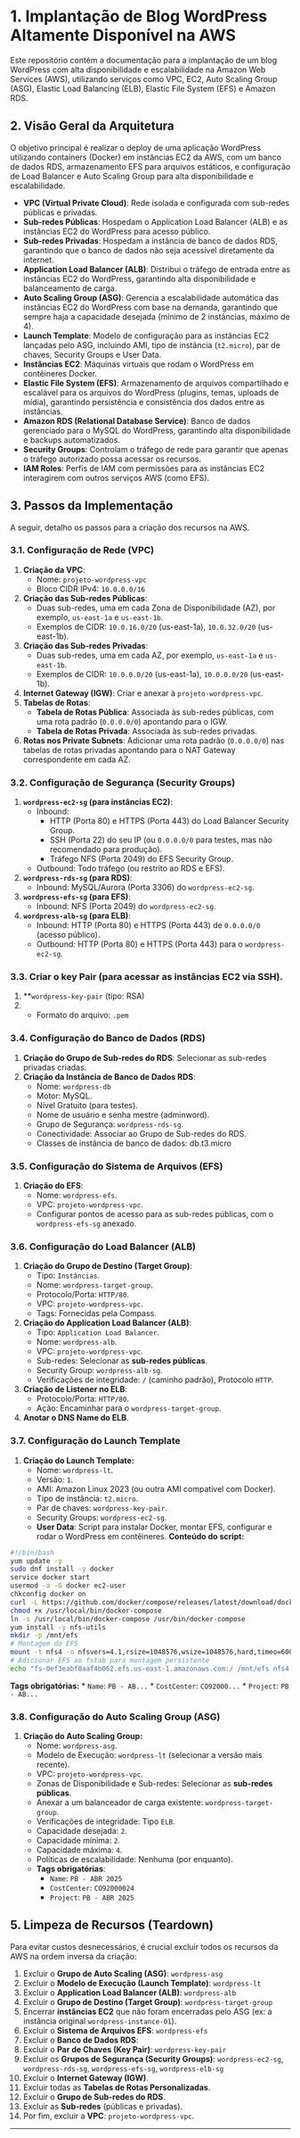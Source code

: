 # 1. Implantação de Blog WordPress Altamente Disponível na AWS

Este repositório contém a documentação para a implantação de um blog WordPress com alta disponibilidade e escalabilidade na Amazon Web Services (AWS), utilizando serviços como VPC, EC2, Auto Scaling Group (ASG), Elastic Load Balancing (ELB), Elastic File System (EFS) e Amazon RDS.

## 2. Visão Geral da Arquitetura

O objetivo principal é realizar o deploy de uma aplicação WordPress utilizando containers (Docker) em instâncias EC2 da AWS, com um banco de dados RDS, armazenamento EFS para arquivos estáticos, e configuração de Load Balancer e Auto Scaling Group para alta disponibilidade e escalabilidade.

* **VPC (Virtual Private Cloud)**: Rede isolada e configurada com sub-redes públicas e privadas.
* **Sub-redes Públicas**: Hospedam o Application Load Balancer (ALB) e as instâncias EC2 do WordPress para acesso público.
* **Sub-redes Privadas**: Hospedam a instância de banco de dados RDS, garantindo que o banco de dados não seja acessível diretamente da internet.
* **Application Load Balancer (ALB)**: Distribui o tráfego de entrada entre as instâncias EC2 do WordPress, garantindo alta disponibilidade e balanceamento de carga.
* **Auto Scaling Group (ASG)**: Gerencia a escalabilidade automática das instâncias EC2 do WordPress com base na demanda, garantindo que sempre haja a capacidade desejada (mínimo de 2 instâncias, máximo de 4).
* **Launch Template**: Modelo de configuração para as instâncias EC2 lançadas pelo ASG, incluindo AMI, tipo de instância (`t2.micro`), par de chaves, Security Groups e User Data.
* **Instâncias EC2**: Máquinas virtuais que rodam o WordPress em contêineres Docker.
* **Elastic File System (EFS)**: Armazenamento de arquivos compartilhado e escalável para os arquivos do WordPress (plugins, temas, uploads de mídia), garantindo persistência e consistência dos dados entre as instâncias.
* **Amazon RDS (Relational Database Service)**: Banco de dados gerenciado para o MySQL do WordPress, garantindo alta disponibilidade e backups automatizados.
* **Security Groups**: Controlam o tráfego de rede para garantir que apenas o tráfego autorizado possa acessar os recursos.
* **IAM Roles**: Perfis de IAM com permissões para as instâncias EC2 interagirem com outros serviços AWS (como EFS).


## 3. Passos da Implementação

A seguir, detalho os passos para a criação dos recursos na AWS.

### 3.1. Configuração de Rede (VPC)

1.  **Criação da VPC**:
    * Nome: `projeto-wordpress-vpc`
    * Bloco CIDR IPv4: `10.0.0.0/16`
2.  **Criação das Sub-redes Públicas**:
    * Duas sub-redes, uma em cada Zona de Disponibilidade (AZ), por exemplo, `us-east-1a` e `us-east-1b`.
    * Exemplos de CIDR: `10.0.16.0/20` (us-east-1a), `10.0.32.0/20` (us-east-1b).
3.  **Criação das Sub-redes Privadas**:
    * Duas sub-redes, uma em cada AZ, por exemplo, `us-east-1a` e `us-east-1b`.
    * Exemplos de CIDR: `10.0.0.0/20` (us-east-1a), `10.0.0.0/20` (us-east-1b).
4.  **Internet Gateway (IGW)**: Criar e anexar à `projeto-wordpress-vpc`.
5.  **Tabelas de Rotas**:
    * **Tabela de Rotas Pública**: Associada às sub-redes públicas, com uma rota padrão (`0.0.0.0/0`) apontando para o IGW.
    * **Tabela de Rotas Privada**: Associada às sub-redes privadas.
6.  **Rotas nos Private Subnets**: Adicionar uma rota padrão (`0.0.0.0/0`) nas tabelas de rotas privadas apontando para o NAT Gateway correspondente em cada AZ.

### 3.2. Configuração de Segurança (Security Groups)

1.  **`wordpress-ec2-sg` (para instâncias EC2)**:
    * Inbound:
        * HTTP (Porta 80) e HTTPS (Porta 443) do Load Balancer Security Group.
        * SSH (Porta 22) do seu IP (ou `0.0.0.0/0` para testes, mas não recomendado para produção).
        * Tráfego NFS (Porta 2049) do EFS Security Group.
    * Outbound: Todo tráfego (ou restrito ao RDS e EFS).
2.  **`wordpress-rds-sg` (para RDS)**:
    * Inbound: MySQL/Aurora (Porta 3306) do `wordpress-ec2-sg`.
3.  **`wordpress-efs-sg` (para EFS)**:
    * Inbound: NFS (Porta 2049) do `wordpress-ec2-sg`.
4.  **`wordpress-alb-sg` (para ELB)**:
    * Inbound: HTTP (Porta 80) e HTTPS (Porta 443) de `0.0.0.0/0` (acesso público).
    * Outbound: HTTP (Porta 80) e HTTPS (Porta 443) para o `wordpress-ec2-sg`.

### 3.3. Criar o key Pair (para acessar as instâncias EC2 via SSH).

1.   **`wordpress-key-pair` (tipo: RSA)
2.   * Formato do arquivo: `.pem`

### 3.4. Configuração do Banco de Dados (RDS)

1.  **Criação do Grupo de Sub-redes do RDS**: Selecionar as sub-redes privadas criadas.
2.  **Criação da Instância de Banco de Dados RDS**:
    * Nome: `wordpress-db`
    * Motor: MySQL.
    * Nível Gratuito (para testes).
    * Nome de usuário e senha mestre (adminword).
    * Grupo de Segurança: `wordpress-rds-sg`.
    * Conectividade: Associar ao Grupo de Sub-redes do RDS.
    * Classes de instância de banco de dados: db.t3.micro

### 3.5. Configuração do Sistema de Arquivos (EFS)

1.  **Criação do EFS**:
    * Nome: `wordpress-efs`.
    * VPC: `projeto-wordpress-vpc`.
    * Configurar pontos de acesso para as sub-redes públicas, com o `wordpress-efs-sg` anexado.

### 3.6. Configuração do Load Balancer (ALB)

1. **Criação do Grupo de Destino (Target Group)**:
    * Tipo: `Instâncias`.
    * Nome: `wordpress-target-group`.
    * Protocolo/Porta: `HTTP/80`.
    * VPC: `projeto-wordpress-vpc`.
    * Tags: Fornecidas pela Compass.
2. **Criação do Application Load Balancer (ALB)**:
    * Tipo: `Application Load Balancer`.
    * Nome: `wordpress-alb`.
    * VPC: `projeto-wordpress-vpc`.
    * Sub-redes: Selecionar as **sub-redes públicas**.
    * Security Group: `wordpress-alb-sg`.
    * Verificações de integridade: `/` (caminho padrão), Protocolo `HTTP`.
3.  **Criação de Listener no ELB**:
    * Protocolo/Porta: `HTTP/80`.
    * Ação: Encaminhar para o `wordpress-target-group`.
4.  **Anotar o DNS Name do ELB**.

### 3.7. Configuração do Launch Template

1.  **Criação do Launch Template:**
    * Nome: `wordpress-lt`.
    * Versão: `1`.
    * AMI: Amazon Linux 2023 (ou outra AMI compatível com Docker).
    * Tipo de instância: `t2.micro`.
    * Par de chaves: `wordpress-key-pair`.
    * Security Groups: `wordpress-ec2-sg`.
    * **User Data**: Script para instalar Docker, montar EFS, configurar e rodar o WordPress em contêineres.
    **Conteúdo do script:**
   ```bash
   #!/bin/bash 
   yum update -y 
   sudo dnf install -y docker 
   service docker start 
   usermod -a -G docker ec2-user 
   chkconfig docker on 
   curl -L https://github.com/docker/compose/releases/latest/download/docker-compose-$(uname -s)-$(uname -m) -o /usr/local/bin/docker-compose 
   chmod +x /usr/local/bin/docker-compose 
   ln -s /usr/local/bin/docker-compose /usr/bin/docker-compose 
   yum install -y nfs-utils 
   mkdir -p /mnt/efs 
   # Montagem do EFS 
   mount -t nfs4 -o nfsvers=4.1,rsize=1048576,wsize=1048576,hard,timeo=600,retrans=2,noresvport fs-0ef3eabf0aaf4b062.efs.us-east-1.amazonaws.com:/ /mnt/efs 
   # Adicionar EFS ao fstab para montagem persistente 
   echo "fs-0ef3eabf0aaf4b062.efs.us-east-1.amazonaws.com:/ /mnt/efs nfs4 nfsvers=4.1,rsize=1048576,wsize=1048576,hard,timeo=600,retrans=2,noresvport,_netdev 0 0" >> /etc/fstab
   ```
      
    
   **Tags obrigatórias:**
        * `Name`: `PB - AB...`
        * `CostCenter`: `CO92000...`
        * `Project`: `PB - AB...`

### 3.8. Configuração do Auto Scaling Group (ASG)

1.  **Criação do Auto Scaling Group:**
    * Nome: `wordpress-asg`.
    * Modelo de Execução: `wordpress-lt` (selecionar a versão mais recente).
    * VPC: `projeto-wordpress-vpc`.
    * Zonas de Disponibilidade e Sub-redes: Selecionar as **sub-redes públicas**.
    * Anexar a um balanceador de carga existente: `wordpress-target-group`.
    * Verificações de integridade: Tipo `ELB`.
    * Capacidade desejada: `2`.
    * Capacidade mínima: `2`.
    * Capacidade máxima: `4`.
    * Políticas de escalabilidade: Nenhuma (por enquanto).
    * **Tags obrigatórias**:
        * `Name`: `PB - ABR 2025`
        * `CostCenter`: `CO92000024`
        * `Project`: `PB - ABR 2025`


## 5. Limpeza de Recursos (Teardown)

Para evitar custos desnecessários, é crucial excluir todos os recursos da AWS na ordem inversa da criação:

1.  Excluir o **Grupo de Auto Scaling (ASG)**: `wordpress-asg`
2.  Excluir o **Modelo de Execução (Launch Template)**: `wordpress-lt`
3.  Excluir o **Application Load Balancer (ALB)**: `wordpress-alb`
4.  Excluir o **Grupo de Destino (Target Group)**: `wordpress-target-group`
5.  Encerrar **instâncias EC2** que não foram encerradas pelo ASG (ex: a instância original `wordpress-instance-01`).
6.  Excluir o **Sistema de Arquivos EFS**: `wordpress-efs`
7.  Excluir o **Banco de Dados RDS**:
8.  Excluir o **Par de Chaves (Key Pair)**: `wordpress-key-pair`
9.  Excluir os **Grupos de Segurança (Security Groups)**: `wordpress-ec2-sg`, `wordpress-rds-sg`, `wordpress-efs-sg`, `wordpress-elb-sg`
10. Excluir o **Internet Gateway (IGW)**.
11. Excluir todas as **Tabelas de Rotas Personalizadas**.
12. Excluir o **Grupo de Sub-redes do RDS**.
13. Excluir as **Sub-redes** (públicas e privadas).
14. Por fim, excluir a **VPC**: `projeto-wordpress-vpc`.

---
